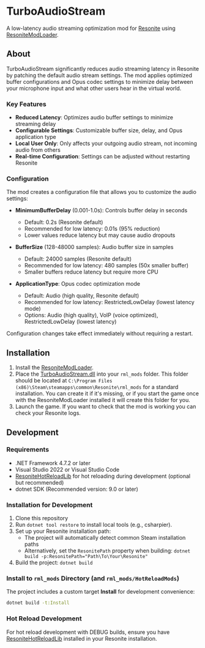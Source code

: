 # TurboAudioStream

A low-latency audio streaming optimization mod for [Resonite](https://resonite.com/) using [ResoniteModLoader](https://github.com/resonite-modding-group/ResoniteModLoader).

## About

TurboAudioStream significantly reduces audio streaming latency in Resonite by patching the default audio stream settings. The mod applies optimized buffer configurations and Opus codec settings to minimize delay between your microphone input and what other users hear in the virtual world.

### Key Features

- **Reduced Latency**: Optimizes audio buffer settings to minimize streaming delay
- **Configurable Settings**: Customizable buffer size, delay, and Opus application type
- **Local User Only**: Only affects your outgoing audio stream, not incoming audio from others
- **Real-time Configuration**: Settings can be adjusted without restarting Resonite

### Configuration

The mod creates a configuration file that allows you to customize the audio settings:

- **MinimumBufferDelay** (0.001-1.0s): Controls buffer delay in seconds
  - Default: 0.2s (Resonite default)
  - Recommended for low latency: 0.01s (95% reduction)
  - Lower values reduce latency but may cause audio dropouts

- **BufferSize** (128-48000 samples): Audio buffer size in samples
  - Default: 24000 samples (Resonite default)
  - Recommended for low latency: 480 samples (50x smaller buffer)
  - Smaller buffers reduce latency but require more CPU

- **ApplicationType**: Opus codec optimization mode
  - Default: Audio (high quality, Resonite default)
  - Recommended for low latency: RestrictedLowDelay (lowest latency mode)
  - Options: Audio (high quality), VoIP (voice optimized), RestrictedLowDelay (lowest latency)

Configuration changes take effect immediately without requiring a restart.

## Installation

1. Install the [ResoniteModLoader](https://github.com/resonite-modding-group/ResoniteModLoader).
1. Place the [TurboAudioStream.dll](https://github.com/esnya/TurboAudioStream/releases/latest/download/TurboAudioStream.dll) into your `rml_mods` folder. This folder should be located at `C:\Program Files (x86)\Steam\steamapps\common\Resonite\rml_mods` for a standard installation. You can create it if it's missing, or if you start the game once with the ResoniteModLoader installed it will create this folder for you.
1. Launch the game. If you want to check that the mod is working you can check your Resonite logs.

## Development

### Requirements

- .NET Framework 4.7.2 or later
- Visual Studio 2022 or Visual Studio Code
- [ResoniteHotReloadLib](https://github.com/Nytra/ResoniteHotReloadLib) for hot reloading during development (optional but recommended)
- dotnet SDK (Recommended version: 9.0 or later)

### Installation for Development

1. Clone this repository
2. Run `dotnet tool restore` to install local tools (e.g., csharpier).
3. Set up your Resonite installation path:
   - The project will automatically detect common Steam installation paths
   - Alternatively, set the `ResonitePath` property when building: `dotnet build -p:ResonitePath="Path\To\Your\Resonite"`
4. Build the project: `dotnet build`

### Install to `rml_mods` Directory (and `rml_mods/HotReloadMods`)

The project includes a custom target **Install** for development convenience:

```bash
dotnet build -t:Install
```

### Hot Reload Development

For hot reload development with DEBUG builds, ensure you have [ResoniteHotReloadLib](https://github.com/Nytra/ResoniteHotReloadLib) installed in your Resonite installation.
